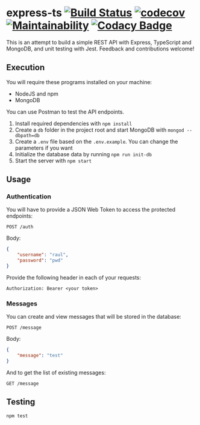 # express-ts [![Build Status](https://travis-ci.com/Raul6469/express-ts.svg?branch=master)](https://travis-ci.com/Raul6469/express-ts) [![codecov](https://codecov.io/gh/Raul6469/express-ts/branch/master/graph/badge.svg)](https://codecov.io/gh/Raul6469/express-ts) [![Maintainability](https://api.codeclimate.com/v1/badges/0627f1c3093f2a7c72c2/maintainability)](https://codeclimate.com/github/Raul6469/express-ts/maintainability) [![Codacy Badge](https://api.codacy.com/project/badge/Grade/01cec4e5e46142899a3839e704eefeaa)](https://www.codacy.com/app/vb4007/express-ts?utm_source=github.com&amp;utm_medium=referral&amp;utm_content=Raul6469/express-ts&amp;utm_campaign=Badge_Grade)

This is an attempt to build a simple REST API with Express, TypeScript and MongoDB, and unit testing with Jest. Feedback and contributions welcome!

## Execution

You will require these programs installed on your machine:
- NodeJS and npm
- MongoDB

You can use Postman to test the API endpoints.

1. Install required dependencies with `npm install`
2. Create a `db` folder in the project root and start MongoDB with `mongod --dbpath=db`
3. Create a `.env` file based on the `.env.example`. You can change the parameters if you want
4. Initialize the database data by running `npm run init-db`
5. Start the server with `npm start`

## Usage

### Authentication

You will have to provide a JSON Web Token to access the protected endpoints:

```
POST /auth
```

Body:
```json
{
	"username": "raul",
	"password": "pwd"
}
```

Provide the following header in each of your requests:
```
Authorization: Bearer <your token>
```

### Messages
You can create and view messages that will be stored in the database:

```
POST /message
```

Body:
```json
{
	"message": "test"
}
```

And to get the list of existing messages:

```
GET /message
```

## Testing

```
npm test
```
